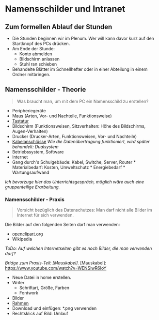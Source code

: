 Namensschilder und Intranet
==================================
## Zum formellen Ablauf der Stunden

* Die Stunden beginnen wir im Plenum. Wer will kann davor kurz auf den Startknopf des PCs drücken.
* Am Ende der Stunde:
    * Konto abmelden
    * Bildschirm anlassen
    * Stuhl ran schieben
* Behandelte Blätter im Schnellhefter oder in einer Abteilung in einem Ordner mitbringen.

## Namensschilder - Theorie

> Was braucht man, um mit dem PC ein Namensschild zu erstellen?

 * Peripheriegeräte
  * Maus (Arten, Vor- und Nachteile, Funktionsweise)
  * [Tastatur]
  * Bildschirm (Funktionsweisen, Sitzverhalten: Höhe des Bildschirms, Augen-Verhalten)
  * Drucker (Drucker-Arten, Funktionsweisen, Vor- und Nachteile)
  * [Kabelanschlüsse] *Wie die Datenübertragung funktioniert, wird später behandelt: Dualsystem*
 * Betriebssystem, Software
 * Internet
  * Gang durch's Schulgebäude: Kabel, Switche, Server, Router
        * Materialbedarf: Kosten, Umweltschutz
        * Energiebedarf
        * Wartungsaufwand

[Tastatur]: https://upload.wikimedia.org/wikipedia/commons/thumb/b/b0/German-T2-Keyboard-Prototype-May-2012.jpg/1024px-German-T2-Keyboard-Prototype-May-2012.jpg
[Kabelanschlüsse]: http://www.computerbild.de/fotos/USB-Stecker-und-die-wichtigsten-externen-PC-Anschluesse-4402031.html#1

*Ich bevorzuge hier das Unterrichtsgespräch, möglich wäre auch eine gruppenteilige Erarbeitung.*

### Namensschilder - Praxis
> Vorsicht bezüglich des Datenschutzes: Man darf nicht alle Bilder im Internet für sich verwenden.

Die Bilder auf den folgenden Seiten darf man verwenden:
* [openclipart.org]
* Wikipedia

*ToDo: Auf welchen Internetseiten gibt es noch Bilder, die man verwenden darf?*

*Bridge zum Praxis-Teil: [Mauskabel].*
[Mauskabel]: https://www.youtube.com/watch?v=WENSiwR6IoY

* Neue Datei in home erstellen.
* Writer
    * Schriftart, Größe, Farben
    * Fontwork
* Bilder
 * [Rahmen]
 * Download und einfügen: *.png verwenden
* Rechtsklick auf Bild: Umlauf
    
[openclipart.org]: https://openclipart.org/
[Rahmen]: https://openclipart.org/search/?query=border




